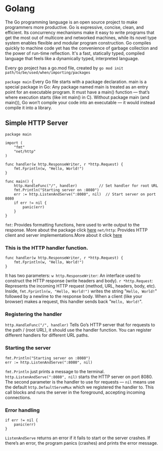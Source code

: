 # Golang 
The Go programming language is an open source project to make programmers more productive.
Go is expressive, concise, clean, and efficient. Its concurrency mechanisms make it easy to write programs that get the most out of multicore and networked machines, while its novel type system enables flexible and modular program construction. Go compiles quickly to machine code yet has the convenience of garbage collection and the power of run-time reflection. It's a fast, statically typed, compiled language that feels like a dynamically typed, interpreted language.

Every go project has a go.mod file, created by `go mod init path/to/be/used/when/importing/packages`

`package main`
Every Go file starts with a package declaration.
main is a special package in Go:
Any package named main is treated as an entry point for an executable program.
It must have a main() function — that’s where execution starts (like int main() in C).
Without package main (and main()), Go won’t compile your code into an executable — it would instead compile it into a library.

## Simple HTTP Server

```
package main

import (
    "fmt"
    "net/http"
)

func handler(w http.ResponseWriter, r *http.Request) {
    fmt.Fprintln(w, "Hello, World!")
}

func main() {
    http.HandleFunc("/", handler)          // Set handler for root URL
    fmt.Println("Starting server on :8080")
    err := http.ListenAndServe(":8080", nil)  // Start server on port 8080
    if err != nil {
        panic(err)
    }
}
```

`fmt`: Provides formatting functions, here used to write output to the response. More about the package click [here](https://pkg.go.dev/fmt)
`net/http`: Provides HTTP client and server implementations.More about it click [here](https://pkg.go.dev/net/http)

### This is the HTTP handler function.
```
func handler(w http.ResponseWriter, r *http.Request) {
    fmt.Fprintln(w, "Hello, World!")
}
```

It has two parameters:
`w http.ResponseWriter`: An interface used to construct the HTTP response (write headers and body).
`r *http.Request`: Represents the incoming HTTP request (method, URL, headers, body, etc).
Inside, `fmt.Fprintln(w, "Hello, World!")` writes the string "`Hello, World!`" followed by a newline to the response body.
When a client (like your browser) makes a request, this handler sends back "`Hello, World!`".

### Registering the handler
`http.HandleFunc("/", handler)` Tells Go’s HTTP server that for requests to the path / (root URL), it should use the handler function.
You can register different handlers for different URL paths.

### Starting the server

```
fmt.Println("Starting server on :8080")
err := http.ListenAndServe(":8080", nil)
```

`fmt.Println` just prints a message to the terminal.
`http.ListenAndServe(":8080", nil)` starts the HTTP server on port 8080.
The second parameter is the handler to use for requests — `nil` means use the default `http.DefaultServeMux` which we registered the handler to.
This call blocks and runs the server in the foreground, accepting incoming connections.

###  Error handling

```
if err != nil {
    panic(err)
}
```

`ListenAndServe` returns an error if it fails to start or the server crashes.
If there’s an error, the program panics (crashes) and prints the error message.
